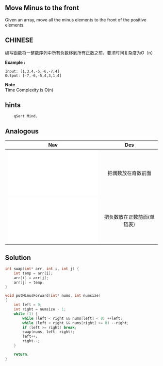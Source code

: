 ## Move Minus to the front

Given an array, move all the minus elements to the front of the positive elements.

## CHINESE
编写函数将一整数序列中所有负数移到所有正数之前，要求时间复杂度为O（n）<br />

**Example :**
```
Input: [1,3,4,-5,-6,-7,4]
Output: [-7,-6,-5,4,3,1,4]
```

**Note**<br />
Time Complexity is O(n) <br />

## hints
```
    qSort Mind.
```

## Analogous
|                         Nav            |                   Des                 |
| :-------------------------------------:|:-------------------------------------:|
| ![putOddForward](putOddForward.md)     |把偶数放在奇数前面                     |
| ![putMinusForward2](../4/moveNegativeToTheFront.md)|把负数放在正数前面(单链表) |


## Solution
``` c
int swap(int* arr, int i, int j) {
    int temp = arr[i];
    arr[i] = arr[j];
    arr[j] = temp;
}

void putMinusForward(int* nums, int numsize)
{
    int left = 0;
    int right = numsize - 1;
    while (1) {
        while (left < right && nums[left] < 0) ++left;
        while (left < right && nums[right] >= 0) --right;
        if (left >= right) break;
        swap(nums, left, right);
        left++;
        right--;
    }

    return;
}
```